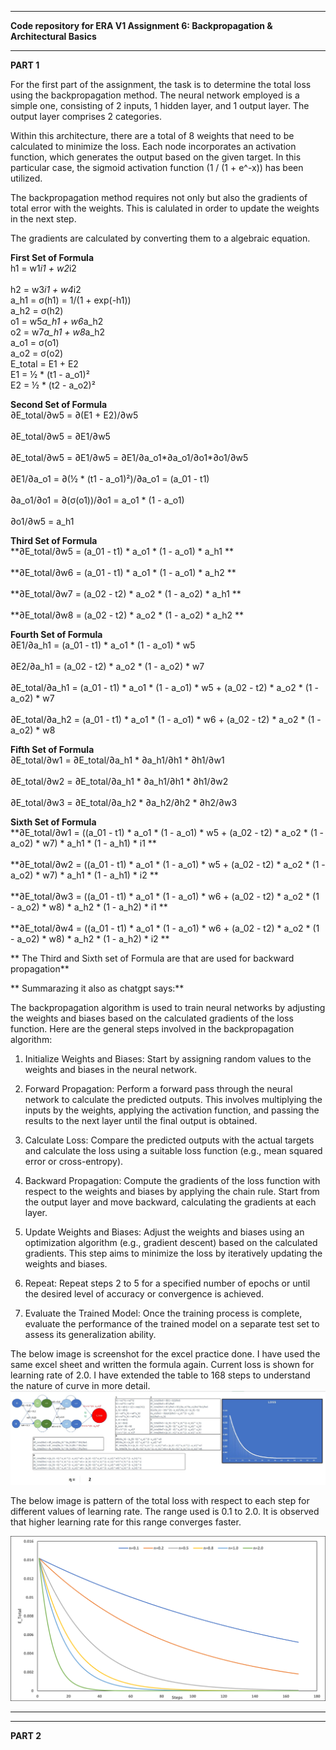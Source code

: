 -------------------------------------------------------

**Code repository for ERA V1 Assignment 6: Backpropagation & Architectural Basics**

-------------------------------------------------------

**PART 1**

For the first part of the assignment, the task is to determine the total loss using the backpropagation method. The neural network employed is a simple one, consisting of 2 inputs, 1 hidden layer, and 1 output layer. The output layer comprises 2 categories.

Within this architecture, there are a total of 8 weights that need to be calculated to minimize the loss. Each node incorporates an activation function, which generates the output based on the given target. In this particular case, the sigmoid activation function (1 / (1 + e^-x)) has been utilized.

The backpropagation method requires not only but also the gradients of total error with the weights. This is calulated in order to update the weights in the next step.  

The gradients are calculated by converting them to a algebraic equation.

**First Set of Formula** <br />
h1 = w1*i1 + w2*i2  <br />                
h2 = w3*i1 + w4*i2  <br />
a_h1 = σ(h1) = 1/(1 + exp(-h1))  <br />
a_h2 = σ(h2)           <br />
o1 = w5*a_h1 + w6*a_h2  <br />
o2 = w7*a_h1 + w8*a_h2  <br />
a_o1 = σ(o1)          <br />
a_o2 = σ(o2)          <br />
E_total = E1 + E2     <br />
E1 = ½ * (t1 - a_o1)²  <br />
E2 = ½ * (t2 - a_o2)²	<br />	

**Second Set of Formula**<br />
∂E_total/∂w5 = ∂(E1 + E2)/∂w5<br />					
∂E_total/∂w5 = ∂E1/∂w5		<br />			
∂E_total/∂w5 = ∂E1/∂w5 = ∂E1/∂a_o1*∂a_o1/∂o1*∂o1/∂w5<br />					
∂E1/∂a_o1 =  ∂(½ * (t1 - a_o1)²)/∂a_o1 = (a_01 - t1)	<br />				
∂a_o1/∂o1 =  ∂(σ(o1))/∂o1 = a_o1 * (1 - a_o1)		<br />			
∂o1/∂w5 = a_h1		<br />

**Third Set of Formula**   <br />
**∂E_total/∂w5 = (a_01 - t1) * a_o1 * (1 - a_o1) *  a_h1	**	<br />			
**∂E_total/∂w6 = (a_01 - t1) * a_o1 * (1 - a_o1) *  a_h2	**	<br />			
**∂E_total/∂w7 = (a_02 - t2) * a_o2 * (1 - a_o2) *  a_h1	**	<br />			
**∂E_total/∂w8 = (a_02 - t2) * a_o2 * (1 - a_o2) *  a_h2	**      <br />

**Fourth Set of Formula**				<br />
∂E1/∂a_h1 = (a_01 - t1) * a_o1 * (1 - a_o1) * w5	<br />							
∂E2/∂a_h1 = (a_02 - t2) * a_o2 * (1 - a_o2) * w7	<br />							
∂E_total/∂a_h1 = (a_01 - t1) * a_o1 * (1 - a_o1) * w5 +  (a_02 - t2) * a_o2 * (1 - a_o2) * w7   <br />								
∂E_total/∂a_h2 = (a_01 - t1) * a_o1 * (1 - a_o1) * w6 +  (a_02 - t2) * a_o2 * (1 - a_o2) * w8	<br />	


**Fifth Set of Formula**	<br />
∂E_total/∂w1 = ∂E_total/∂a_h1 * ∂a_h1/∂h1 * ∂h1/∂w1    <br />					
∂E_total/∂w2 = ∂E_total/∂a_h1 * ∂a_h1/∂h1 * ∂h1/∂w2	<br />				
∂E_total/∂w3 = ∂E_total/∂a_h2 * ∂a_h2/∂h2 * ∂h2/∂w3	<br />				
						

**Sixth Set of Formula**   <br />
**∂E_total/∂w1 = ((a_01 - t1) * a_o1 * (1 - a_o1) * w5 +  (a_02 - t2) * a_o2 * (1 - a_o2) * w7) * a_h1 * (1 - a_h1) * i1    **	<br />											
**∂E_total/∂w2 = ((a_01 - t1) * a_o1 * (1 - a_o1) * w5 +  (a_02 - t2) * a_o2 * (1 - a_o2) * w7) * a_h1 * (1 - a_h1) * i2    **	<br />											
**∂E_total/∂w3 = ((a_01 - t1) * a_o1 * (1 - a_o1) * w6 +  (a_02 - t2) * a_o2 * (1 - a_o2) * w8) * a_h2 * (1 - a_h2) * i1    **	<br />											
**∂E_total/∂w4 = ((a_01 - t1) * a_o1 * (1 - a_o1) * w6 +  (a_02 - t2) * a_o2 * (1 - a_o2) * w8) * a_h2 * (1 - a_h2) * i2    **<br />


** The Third and Sixth set of Formula are that are used for backward propagation**												

			
** Summarazing it also as chatgpt says:**

The backpropagation algorithm is used to train neural networks by adjusting the weights and biases based on the calculated gradients of the loss function. Here are the general steps involved in the backpropagation algorithm:

1. Initialize Weights and Biases: Start by assigning random values to the weights and biases in the neural network.

2. Forward Propagation: Perform a forward pass through the neural network to calculate the predicted outputs. This involves multiplying the inputs by the weights, applying the activation function, and passing the results to the next layer until the final output is obtained.

3. Calculate Loss: Compare the predicted outputs with the actual targets and calculate the loss using a suitable loss function (e.g., mean squared error or cross-entropy).

4. Backward Propagation: Compute the gradients of the loss function with respect to the weights and biases by applying the chain rule. Start from the output layer and move backward, calculating the gradients at each layer.

5. Update Weights and Biases: Adjust the weights and biases using an optimization algorithm (e.g., gradient descent) based on the calculated gradients. This step aims to minimize the loss by iteratively updating the weights and biases.

6. Repeat: Repeat steps 2 to 5 for a specified number of epochs or until the desired level of accuracy or convergence is achieved.

7. Evaluate the Trained Model: Once the training process is complete, evaluate the performance of the trained model on a separate test set to assess its generalization ability.


The below image is screenshot for the excel practice done. I have used the same excel sheet and written the formula again. Current loss is shown for learning rate of 2.0. I have extended the table to 168 steps to understand the nature of curve in more detail. 
![alt text](https://github.com/saurabhmangal/era1_s6/blob/master/s6_excel_ss_backpropogation.JPG)


The below image is pattern of the total loss with respect to each step for different values of learning rate. The range used is 0.1 to  2.0. It is observed that higher learning rate for this range converges faster.

<img src="https://github.com/saurabhmangal/era1_s6/blob/master/E_total_vs_Learning_rate.png" alt="alt text" width="600px">

-------------------------------------------------------
-------------------------------------------------------

**PART 2**




